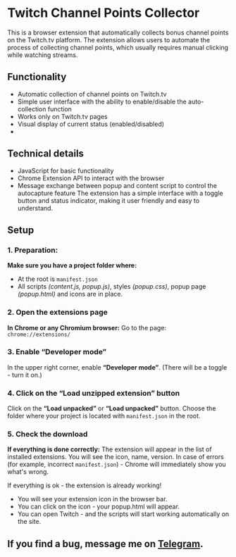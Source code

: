 # Twitch Channel Points Collector
This is a browser extension that automatically collects bonus channel points on the Twitch.tv platform. 
The extension allows users to automate the process of collecting channel points, which usually requires manual clicking while watching streams.

## Functionality
- Automatic collection of channel points on Twitch.tv
- Simple user interface with the ability to enable/disable the auto-collection function
- Works only on Twitch.tv pages
- Visual display of current status (enabled/disabled)
- 
## Technical details
- JavaScript for basic functionality
- Chrome Extension API to interact with the browser
- Message exchange between popup and content script to control the autocapture feature
The extension has a simple interface with a toggle button and status indicator, making it user friendly and easy to understand.

## Setup
### 1. Preparation:
**Make sure you have a project folder where:**
- At the root is `manifest.json`
- All scripts _(content.js, popup.js)_, styles _(popup.css)_, popup page _(popup.html)_ and icons are in place.

### 2. Open the extensions page
**In Chrome or any Chromium browser:**
Go to the page:
`chrome://extensions/`

### 3. Enable “Developer mode”
In the upper right corner, enable **“Developer mode”**.
(There will be a toggle - turn it on.)

### 4. Click on the “Load unzipped extension” button
Click on the **“Load unpacked”** or **“Load unpacked”** button.
Choose the folder where your project is located with `manifest.json` in the root.

### 5. Check the download
**If everything is done correctly:**
The extension will appear in the list of installed extensions.
You will see the icon, name, version.
In case of errors (for example, incorrect `manifest.json`) - Chrome will immediately show you what's wrong.

If everything is ok - the extension is already working!
- You will see your extension icon in the browser bar.
- You can click on the icon - your popup.html will appear.
- You can open Twitch - and the scripts will start working automatically on the site.

## If you find a bug, message me on [Telegram](https://t.me/GSilver27).
